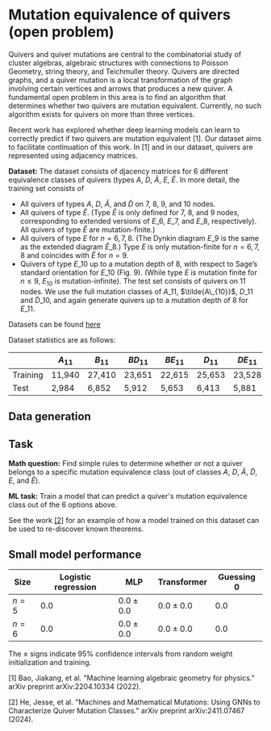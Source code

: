 # Mutation equivalence of quivers (open problem)

Quivers and quiver mutations are central to the combinatorial study of cluster algebras, algebraic structures with connections to Poisson Geometry, string theory, and Teichmuller theory. Quivers are directed graphs, and a quiver mutation is a local transformation of the graph involving certain vertices and arrows that produces a new quiver. A fundamental open problem in this area is to find an algorithm that determines whether two quivers are mutation equivalent. Currently, no such algorithm exists for quivers on more than three vertices.  

Recent work has explored whether deep learning models can learn to correctly predict if two quivers are mutation equivalent \[1\]. Our dataset aims to facilitate continuation of this work. In \[1\] and in our dataset, quivers are represented using adjacency matrices. 

**Dataset:** The dataset consists of djacency matrices for 6 different equivalence classes of quivers (types $A$, $D$, $\tilde{A}$, $E$, $\tilde{E}$. In more detail, the training set consists of
- All quivers of types $A$, $D$, $\tilde{A}$, and $\tilde{D}$ on 7, 8, 9, and 10 nodes.
- All quivers of type $\tilde{E}$. (Type $\tilde{E}$ is only defined for 7, 8, and 9 nodes, corresponding to extended versions of $E\_6$, $E\_7$, and $E\_8$, respectively). All quivers of type $\tilde{E}$ are mutation-finite.)
- All quivers of type $E$ for $n = 6, 7, 8$. (The Dynkin diagram $E\_9$ is the same as the extended diagram $\tilde{E}\_8$.) Type $E$ is only mutation-finite for $n = 6, 7, 8$ and coincides with $\tilde{E}$ for $n = 9$.
- Quivers of type $E\_{10}$ up to a mutation depth of 8, with respect to Sage’s standard orientation for $E\_{10}$ (Fig. 9). (While type $E$ is mutation finite for $n \leq 9$, $E_{10}$ is mutation-infinite).
The test set consists of quivers on 11 nodes. We use the full mutation classes of $A\_{11}$, $\tilde{A\_{10}}$, $D\_{11}$ and $\tilde{D}\_{10}$, and again generate quivers up to a mutation depth of 8 for $E\_{11}$.

Datasets can be found [here](https://drive.google.com/file/d/1UmRLOhNq2mX6s4NQPIgciuGG9HfvrKWC/view?usp=sharing)

Dataset statistics are as follows:

| | $A_{11}$ | $B_{11}$ | $BD_{11}$ | $BE_{11}$ | $D_{11}$ | $DE_{11}$ | $E_{11}$ | Total |
|---|---|--|---|---|---|----|----|---|
| Training | 11,940 | 27,410 | 23,651 | 22,615 | 25,653 | 23,528 | 28,998 | 163,795 |
| Test | 2,984 | 6,852 | 5,912 | 5,653 | 6,413 | 5,881 | 7,249 | 40,944 |


## Data generation

## Task

**Math question:** Find simple rules to determine whether or not a quiver belongs to a specific mutation equivalence class (out of classes $A$, $D$, $\tilde{A}$, $\tilde{D}$, $E$, and $\tilde{E}$).

**ML task:** Train a model that can predict a quiver's mutation equivalence class out of the 6 options above.

See the work [\[2\]](https://arxiv.org/abs/2411.07467) for an example of how a model trained on this dataset can be used to re-discover known theorems.

## Small model performance

| Size | Logistic regression | MLP | Transformer | Guessing 0 | 
|----------|----------|-----------|------------|------------|
| $n= 5$ | $0.0$ | $0.0 \pm 0.0$ | $0.0 \pm 0.0$| $0.0$ |
| $n= 6$ | $0.0$ | $0.0 \pm 0.0$ | $0.0 \pm 0.0$| $0.0$ |

The $\pm$ signs indicate 95% confidence intervals from random weight initialization and training.

\[1\] Bao, Jiakang, et al. "Machine learning algebraic geometry for physics." arXiv preprint arXiv:2204.10334 (2022).

\[2\] He, Jesse, et al. "Machines and Mathematical Mutations: Using GNNs to Characterize Quiver Mutation Classes." arXiv preprint arXiv:2411.07467 (2024).
